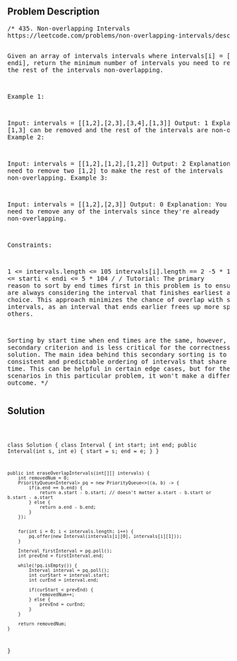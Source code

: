 <!--
<style>
  body { font-family: Arial, sans-serif; }
  .container { max-width: 700px; margin: 0 auto; padding: 10px; }
  .comment-block { background-color: #f9f9f9; padding: 10px; border-left: 5px solid #ccc; overflow-wrap: break-word; white-space: pre-wrap; }
  .code-block { background-color: #f4f4f4; padding: 10px; border: 1px solid #ddd; overflow-wrap: break-word; white-space: pre-wrap; }
</style>
-->

<div class='container'>
<h2>Problem Description</h2>
<div class='comment-block'>
<pre>
/* 435. Non-overlapping Intervals
https://leetcode.com/problems/non-overlapping-intervals/description/

Given an array of intervals intervals where intervals[i] = [starti, endi], 
return the minimum number of intervals you need to remove to make the 
rest of the intervals non-overlapping.

 

Example 1:

Input: intervals = [[1,2],[2,3],[3,4],[1,3]]
Output: 1
Explanation: [1,3] can be removed and the rest of the intervals are non-overlapping.
Example 2:

Input: intervals = [[1,2],[1,2],[1,2]]
Output: 2
Explanation: You need to remove two [1,2] to make the rest of the intervals non-overlapping.
Example 3:

Input: intervals = [[1,2],[2,3]]
Output: 0
Explanation: You don't need to remove any of the intervals since they're already non-overlapping.
 

Constraints:

1 <= intervals.length <= 105
intervals[i].length == 2
-5 * 104 <= starti < endi <= 5 * 104
*/
/* Tutorial:
The primary reason to sort by end times first in this problem 
is to ensure that you are always considering the interval that 
finishes earliest as your first choice. This approach minimizes 
the chance of overlap with subsequent intervals, as an interval 
that ends earlier frees up more space for others.

Sorting by start time when end times are the same, however, 
is a secondary criterion and is less critical for the correctness 
of the solution. The main idea behind this secondary sorting is to 
maintain a consistent and predictable ordering of intervals that 
share the same end time. This can be helpful in certain edge cases, 
but for the majority of scenarios in this particular problem, 
it won't make a difference in the outcome.
*/</pre>
</div>

<h2>Solution</h2>
<div class='code-block'>
<pre><code class='language-java'>


class Solution {
    class Interval {
        int start;
        int end;
        public Interval(int s, int e) {
            start = s;
            end = e;
        }
    }

    public int eraseOverlapIntervals(int[][] intervals) {
        int removedNum = 0;
        PriorityQueue<Interval> pq = new PriorityQueue<>((a, b) -> {
            if(a.end == b.end) {
                return a.start - b.start; // doesn't matter a.start - b.start or b.start - a.start
            } else {
                return a.end - b.end;
            }
        });


        for(int i = 0; i < intervals.length; i++) {
            pq.offer(new Interval(intervals[i][0], intervals[i][1]));
        }

        Interval firstInterval = pq.poll();
        int prevEnd = firstInterval.end;
        
        while(!pq.isEmpty()) {
            Interval interval = pq.poll();
            int curStart = interval.start;
            int curEnd = interval.end;

            if(curStart < prevEnd) {
                removedNum++;
            } else {
                prevEnd = curEnd;
            }
        }

        return removedNum;
    }
}

</code></pre>
</div>
</div>
